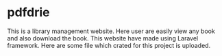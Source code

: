 # pdfdrie
This is a library management website.  Here user are easily view any book and also download the book.
This website have made using Laravel framework.
Here are some file which crated for this project is uploaded.


